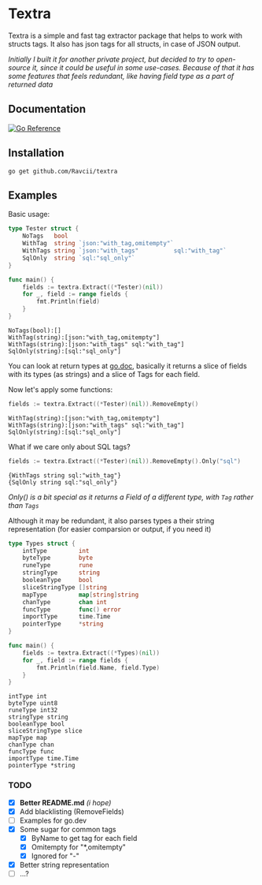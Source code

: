 # Textra

Textra is a simple and fast tag extractor package that helps to work with structs tags. It also has json tags for all structs, in case of JSON output.

_Initially I built it for another private project, but decided to try to open-source it, since it could be useful in some use-cases. Because of that it has some features that feels redundant, like having field type as a part of returned data_

## Documentation

[![Go Reference](https://pkg.go.dev/badge/github.com/Ravcii/textra.svg)](https://pkg.go.dev/github.com/Ravcii/textra)

## Installation

```shell
go get github.com/Ravcii/textra
```

## Examples

Basic usage:

```go
type Tester struct {
	NoTags   bool
	WithTag  string `json:"with_tag,omitempty"`
	WithTags string `json:"with_tags"          sql:"with_tag"`
	SqlOnly  string `sql:"sql_only"`
}

func main() {
	fields := textra.Extract((*Tester)(nil))
	for _, field := range fields {
		fmt.Println(field)
	}
}

```

```
NoTags(bool):[]
WithTag(string):[json:"with_tag,omitempty"]
WithTags(string):[json:"with_tags" sql:"with_tag"]
SqlOnly(string):[sql:"sql_only"]
```

You can look at return types at [go.doc](https://pkg.go.dev/github.com/Ravcii/textra), basically it returns a slice of fields with its types (as strings) and a slice of Tags for each field.

Now let's apply some functions:

```go
fields := textra.Extract((*Tester)(nil)).RemoveEmpty()
```

```
WithTag(string):[json:"with_tag,omitempty"]
WithTags(string):[json:"with_tags" sql:"with_tag"]
SqlOnly(string):[sql:"sql_only"]
```

What if we care only about SQL tags?

```go
fields := textra.Extract((*Tester)(nil)).RemoveEmpty().Only("sql")
```

```
{WithTags string sql:"with_tag"}
{SqlOnly string sql:"sql_only"}
```

_Only() is a bit special as it returns a Field of a different type, with `Tag` rather than `Tags`_

Although it may be redundant, it also parses types a their string representation (for easier comparsion or output, if you need it)

```go
type Types struct {
	intType         int
	byteType        byte
	runeType        rune
	stringType      string
	booleanType     bool
	sliceStringType []string
	mapType         map[string]string
	chanType        chan int
	funcType        func() error
	importType      time.Time
	pointerType     *string
}

func main() {
	fields := textra.Extract((*Types)(nil))
	for _, field := range fields {
		fmt.Println(field.Name, field.Type)
	}
}
```

```
intType int
byteType uint8
runeType int32
stringType string
booleanType bool
sliceStringType slice
mapType map
chanType chan
funcType func
importType time.Time
pointerType *string
```

### TODO

- [x] **Better README.md** _(i hope)_
- [x] Add blacklisting (RemoveFields)
- [ ] Examples for go.dev
- [x] Some sugar for common tags
  - [x] ByName to get tag for each field
  - [x] Omitempty for "\*,omitempty"
  - [x] Ignored for "-"
- [x] Better string representation
- [ ] ...?
